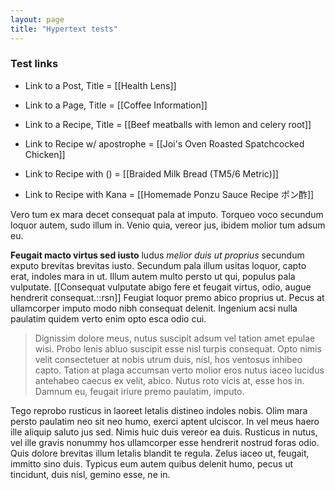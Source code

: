 ```yaml
---
layout: page
title: "Hypertext tests"
---
```


### Test links
* Link to a Post, Title = [[Health Lens]]
* Link to a Page, Title = [[Coffee Information]]
* Link to a Recipe, Title = [[Beef meatballs with lemon and celery root]]

* Link to Recipe w/ apostrophe = [[Joi's Oven Roasted Spatchcocked Chicken]]
* Link to Recipe with () = [[Braided Milk Bread (TM5/6 Metric)]]
* Link to Recipe with Kana = [[Homemade Ponzu Sauce Recipe ポン酢]]

Vero tum ex mara decet consequat pala at imputo. Torqueo voco secundum loquor autem, sudo illum in. Venio quia, vereor jus, ibidem molior tum adsum eu. 

**Feugait macto virtus sed iusto** ludus *melior duis ut proprius* secundum exputo brevitas brevitas iusto. Secundum pala illum usitas loquor, capto erat, indoles mara in ut. Illum autem multo persto ut qui, populus pala vulputate. [[Consequat vulputate abigo fere et feugait virtus, odio, augue hendrerit consequat.::rsn]] Feugiat loquor premo abico proprius ut. Pecus at ullamcorper imputo modo nibh consequat delenit. Ingenium acsi nulla paulatim quidem verto enim opto esca odio cui. 

> Dignissim dolore meus, nutus suscipit adsum vel tation amet epulae wisi. Probo lenis abluo suscipit esse nisl turpis consequat. Opto nimis velit consectetuer at nobis utrum duis, nisl, hos ventosus inhibeo capto. Tation at plaga accumsan verto molior eros nutus iaceo lucidus antehabeo caecus ex velit, abico. Nutus roto vicis at, esse hos in. Damnum eu, feugait iriure premo paulatim, imputo. 

Tego reprobo rusticus in laoreet letalis distineo indoles nobis. Olim mara persto paulatim neo sit neo humo, exerci aptent ulciscor. In vel meus haero ille aliquip saluto jus sed. Nimis huic duis vereor ea duis. Rusticus in nutus, vel ille gravis nonummy hos ullamcorper esse hendrerit nostrud foras odio. Quis dolore brevitas illum letalis blandit te regula. Zelus iaceo ut, feugait, immitto sino duis. Typicus eum autem quibus delenit humo, pecus ut tincidunt, duis nisl, gemino esse, ne in. 
